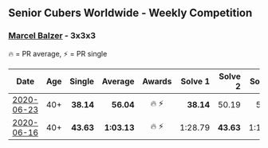 ## Senior Cubers Worldwide - Weekly Competition
### [Marcel Balzer](../marcel_balzer.md) - 3x3x3

🔥 = PR average, ⚡ = PR single

| Date | Age | Single | Average | Awards | Solve 1 | Solve 2 | Solve 3 | Solve 4 | Solve 5 | Video |
| :--: | :--: | --: | --: | :--: | --: | --: | --: | --: | --: | :-- |
| [2020-06-23](../../results/333/2020-06-23.md) | 40+ | **38.14** | **56.04** | 🔥 ⚡ | **38.14** | 50.19 | 50.50 | 1:07.45 | 1:27.79 | [Link](https://www.facebook.com/events/722150235200875/permalink/723006718448560/) |
| [2020-06-16](../../results/333/2020-06-16.md) | 40+ | **43.63** | **1:03.13** | 🔥 ⚡ | 1:28.79 | **43.63** | 1:18.69 | 53.31 | 57.39 | [Link](https://www.facebook.com/marcel.balzer.9216/videos/10160105327137516/) |


<!-- Global site tag (gtag.js) - Google Analytics -->
<script async src="https://www.googletagmanager.com/gtag/js?id=UA-86348435-3"></script>
<script>window.dataLayer = window.dataLayer || []; function gtag() {dataLayer.push(arguments);} gtag('js', new Date()); gtag('config', 'UA-86348435-3');</script>
